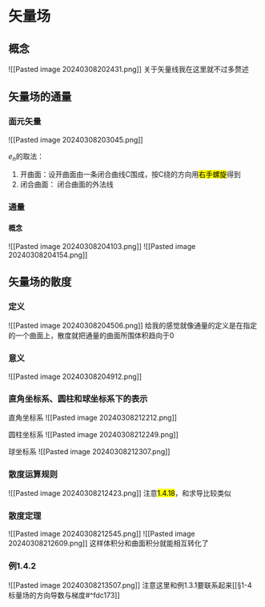 # 矢量场
## 概念
![[Pasted image 20240308202431.png]]
关于矢量线我在这里就不过多赘述



## 矢量场的通量
### 面元矢量
![[Pasted image 20240308203045.png]]

$e_n$的取法：
1. 开曲面：设开曲面由一条闭合曲线C围成，按C绕的方向用<mark class="hltr-blue">右手螺旋</mark>得到
2. 闭合曲面： 闭合曲面的外法线

### 通量
#### 概念
![[Pasted image 20240308204103.png]]
![[Pasted image 20240308204154.png]]






## 矢量场的散度
### 定义
![[Pasted image 20240308204506.png]]
给我的感觉就像通量的定义是在指定的一个曲面上，散度就把通量的曲面所围体积趋向于0
### 意义
![[Pasted image 20240308204912.png]]


### 直角坐标系、圆柱和球坐标系下的表示

直角坐标系
![[Pasted image 20240308212212.png]]

圆柱坐标系
![[Pasted image 20240308212249.png]]

球坐标系
![[Pasted image 20240308212307.png]]

### 散度运算规则
![[Pasted image 20240308212423.png]]
注意<mark class="hltr-blue">1.4.18</mark>，和求导比较类似
### 散度定理
![[Pasted image 20240308212545.png]]
![[Pasted image 20240308212609.png]]
这样体积分和曲面积分就能相互转化了

### 例1.4.2
![[Pasted image 20240308213507.png]]
注意这里和例1.3.1要联系起来[[§1-4 标量场的方向导数与梯度#^fdc173]]
